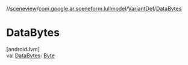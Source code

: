 //[sceneview](../../../index.md)/[com.google.ar.sceneform.lullmodel](../index.md)/[VariantDef](index.md)/[DataBytes](-data-bytes.md)

# DataBytes

[androidJvm]\
val [DataBytes](-data-bytes.md): [Byte](https://kotlinlang.org/api/latest/jvm/stdlib/kotlin/-byte/index.html)
